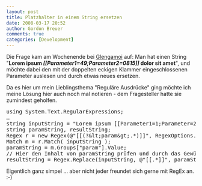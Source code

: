 ```yaml
---
layout: post
title: Platzhalter in einem String ersetzen
date: 2008-03-17 20:52
author: Gordon Breuer
comments: true
categories: [Development]
---
```

<p>Die Frage kam am Wochenende bei <a href="http://glengamoi.com" target="_blank">Glengamoi</a> auf: Man hat einen String &quot;<strong>Lorem ipsum <em>[[Parameter1=49;Parameter2=0815]]</em> dolor sit amet</strong>&quot;, und möchte dabei den mit der doppelten eckigen Klammer eingeschlossenen Parameter auslesen und durch etwas neues ersetzen. </p>  <p>Da es hier um mein Lieblingsthema &quot;Reguläre Ausdrücke&quot; ging möchte ich meine Lösung hier auch noch mal notieren - dem Fragesteller hatte sie zumindest geholfen. </p>  <div class="wlWriterSmartContent" id="scid:812469c5-0cb0-4c63-8c15-c81123a09de7:80a01704-68a8-4938-9470-99d08ad470f7" style="padding-right: 0px; display: inline; padding-left: 0px; float: none; padding-bottom: 0px; margin: 0px; padding-top: 0px"><pre name="code" class="c#">using System.Text.RegularExpressions;
…
string inputString = "Lorem ipsum [[Parameter1=1;Parameter=2]] dolor sit amet";
string paramString, resultString;
Regex r = new Regex(@"[[(?&amp;lt;param&amp;gt;.*)]]", RegexOptions.IgnoreCase | RegexOptions.Singleline );
Match m = r.Match( inputString );
paramString = m.Groups["param"].Value;
// Hier den Inhalt von paramString prüfen und durch das Gewünschte ersetzen
resultString = Regex.Replace(inputString, @"[[.*]]", paramString, RegexOptions.Singleline | RegexOptions.IgnoreCase);</pre></div>

<p>Eigentlich ganz simpel ... aber nicht jeder freundet sich gerne mit RegEx an. :-) </p>
